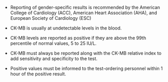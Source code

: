 - Reporting of gender-specific results is recommended by the American College of Cardiology (ACC), American Heart Association (AHA), and European Society of Cardiology (ESC)

- CK-MB is usually at undetectable levels in the blood.

- CK-MB levels are reported as positive if they are above the 99th percentile of normal values, 5 to 25 IU/L.

- CK-MB must always be reported along with the CK-MB relative index to add sensitivity and specificity to the test.

- Positive values must be informed to the test-ordering personnel within 1 hour of the positive result.